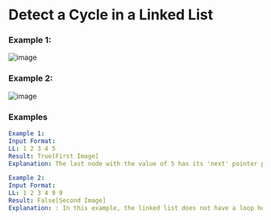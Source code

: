 # Detect a Cycle in a Linked List

### Example 1:
![image](https://github.com/user-attachments/assets/ee9d792e-7553-475f-a04b-f060c549e3d6)

### Example 2:
![image](https://github.com/user-attachments/assets/c621388b-cb55-46cd-b075-f625f6cbb107)

### Examples

```yaml
Example 1:
Input Format:
LL: 1 2 3 4 5
Result: True[First Image]
Explanation: The last node with the value of 5 has its 'next' pointer pointing back to a previous node with the value of 3. This has resulted in a loop, hence we return true.

Example 2:
Input Format:
LL: 1 2 3 4 9 9
Result: False[Second Image]
Explanation: : In this example, the linked list does not have a loop hence returns false.
```
